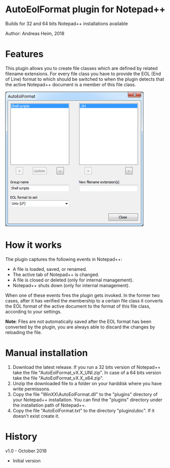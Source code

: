 # AutoEolFormat plugin for Notepad++

Builds for 32 and 64 bits Notepad++ installations available

Author: Andreas Heim, 2018


# Features

This plugin allows you to create file classes which are defined by related filename extensions. For every file class you have to provide the EOL (End of Line) format to which should be switched to when the plugin detects that the active Notepad++ document is a member of this file class.

![Settings dialog](AutoEolFormat.png)


# How it works

The plugin captures the following events in Notepad++:

  * A file is loaded, saved, or renamed.
  * The active tab of Notepad++ is changed.
  * A file is closed or deleted (only for internal management).
  * Notepad++ shuts down (only for internal management).

When one of these events fires the plugin gets invoked. In the former two cases, after it has verified the membership to a certain file class it converts the EOL format of the active document to the format of this file class, according to your settings.

**Note**: Files are not automatically saved after the EOL format has been converted by the plugin, you are always able to discard the changes by reloading the file.


# Manual installation

1. Download the latest release. If you run a 32 bits version of Notepad++ take the file "AutoEolFormat_vX.X_UNI.zip". In case of a 64 bits version take the file "AutoEolFormat_vX.X_x64.zip".
2. Unzip the downloaded file to a folder on your harddisk where you have write permissons.
3. Copy the file "WinXX\AutoEolFormat.dll" to the "plugins" directory of your Notepad++ installation. You can find the "plugins" directory under the installation path of Notepad++.
4. Copy the file "AutoEolFormat.txt" to the directory "plugins\doc". If it doesn't exist create it.


# History

v1.0 - October 2018
* Initial version
